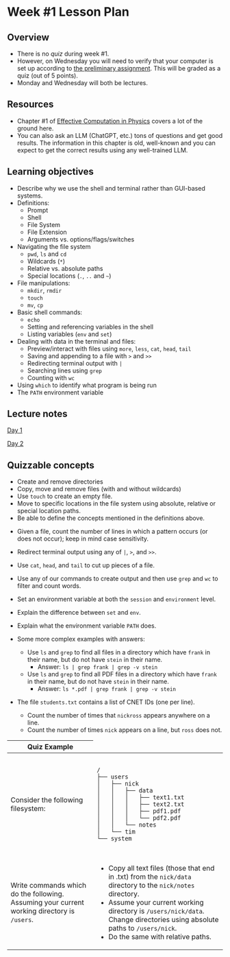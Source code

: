 # Week #1 Lesson Plan

## Overview
* There is no _quiz_ during week \#1.
* However, on Wednesday you will need to verify that your computer is set up according to [the preliminary assignment](../assignments/prelims.md). This will be graded as a quiz (out of 5 points).
* Monday and Wednesday will both be lectures.

## Resources
* Chapter \#1 of [Effective Computation in Physics](http://lilith.fisica.ufmg.br/~dickman/transfers/comp/textos/Effective%20Computation%20in%20Physics%20(Python).pdf) covers a lot of the ground here. 
* You can also ask an LLM (ChatGPT, etc.) tons of questions and get good results. The information in this chapter is old, well-known and you can expect to get the correct results using any well-trained LLM.

## Learning objectives

* Describe why we use the shell and terminal rather than GUI-based systems.
* Definitions:
  * Prompt
  * Shell
  * File System
  * File Extension
  * Arguments vs. options/flags/switches 
* Navigating the file system
  * `pwd`, `ls` and `cd`
  * Wildcards (`*`)
  * Relative vs. absolute paths
  * Special locations (`.`, `..` and `~`)
* File manipulations:
  * `mkdir`, `rmdir`
  * `touch`
  * `mv`, `cp`
* Basic shell commands:
  * `echo`
  * Setting and referencing variables in the shell
  * Listing variables (`env` and `set`)
* Dealing with data in the terminal and files:
  * Preview/interact with files using `more`, `less`, `cat`, `head`, `tail`
  * Saving and appending to a file with `>` and `>>`
  * Redirecting terminal output with `|`
  * Searching lines using `grep` 
  * Counting with `wc`
* Using `which` to identify what program is being run
* The `PATH` environment variable

## Lecture notes

[Day 1](../class_notes/01_terminal_cmd_line_shell.md)

[Day 2](../class_notes/02_more_shell_and_env.md)

## Quizzable concepts

* Create and remove directories
* Copy, move and remove files (with and without wildcards)
* Use `touch` to create an empty file.
* Move to specific locations in the file system using absolute, relative or special location paths.
* Be able to define the concepts mentioned in the definitions above.
- Given a file, count the number of lines in which a pattern occurs (or does not occur); keep in mind case sensitivity.
- Redirect terminal output using any of `|`, `>`, and `>>`.
- Use `cat`, `head`, and `tail` to cut up pieces of a file.
- Use any of our commands to create output and then use `grep` and `wc` to filter and count words.
- Set an environment variable at both the `session` and `environment` level.
- Explain the difference between `set` and `env`.
- Explain what the environment variable `PATH` does.

- Some more complex examples with answers:
  - Use `ls` and `grep` to find all files in a directory which have `frank` in their name, but do not have `stein` in their name.
    - Answer: `ls | grep frank | grep -v stein`
  - Use `ls` and `grep` to find all PDF files in a directory which have `frank` in their name, but do not have `stein` in their name.
    - Answer: `ls *.pdf | grep frank | grep -v stein`
- The file `students.txt` contains a list of CNET IDs (one per line).
  - Count the number of times that `nickross` appears anywhere on a line.
  - Count the number of times `nick` appears on a line, but `ross` does not.
  


<table>
    <thead>
        <tr>
            <th>Quiz Example</th>
        </tr>
    </thead>
    <tbody>
        <tr>
        <td>Consider the following filesystem:
        </td>
            <td>
                <pre><code>
/
├── users
│   ├── nick
│   │   ├── data
│   │   │   ├── text1.txt
│   │   │   ├── text2.txt
│   │   │   ├── pdf1.pdf
│   │   │   └── pdf2.pdf
│   │   └── notes
│   └── tim
└── system
                </code></pre>
        </td>
        </tr>
        <tr>
        <td>
        Write commands which do the following. Assuming your current working directory is <code>/users</code>.
        </td>
        <td>
        <ul>
        <li>Copy all text files (those that end in .txt) from the <code>nick/data</code> directory to the <code>nick/notes</code> directory.</li>
        <li>Assume your current working directory is <code>/users/nick/data</code>. Change directories using absolute paths to <code>/users/nick</code>.</li>
        <li>Do the same with relative paths.</li>
        </ul>
        </td>
        </tr>
        
</table>